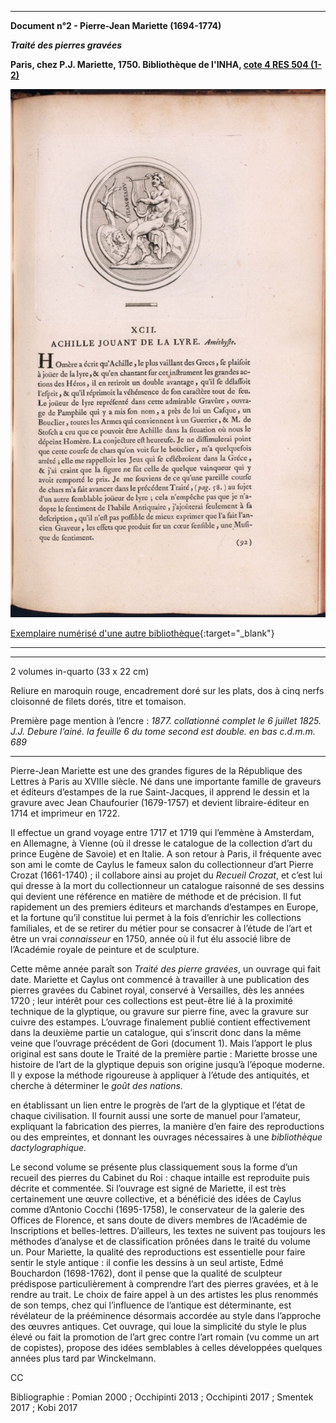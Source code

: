 ﻿***

**Document n°2 - Pierre-Jean Mariette (1694-1774)**

**_Traité des pierres gravées_**

**Paris, chez P.J. Mariette, 1750. Bibliothèque de l'INHA, [cote 4 RES 504 (1-2)](http://bibliotheque.inha.fr/iguana/www.main.cls?surl=search#RecordId=1.227111)**

![Branching](./img/doc2/doc2_1.jpg)

[Exemplaire numérisé d'une autre bibliothèque](https://gallica.bnf.fr/ark:/12148/bpt6k311112h){:target="_blank"}

***

***

2 volumes in-quarto (33 x 22 cm)

Reliure en maroquin rouge, encadrement doré sur les plats, dos à cinq nerfs cloisonné de filets dorés, titre et tomaison.

Première page mention à l’encre : _1877. collationné complet le 6 juillet 1825. J.J. Debure l’ainé. la feuille 6 du tome second est double. en bas c.d.m.m. 689_

***

Pierre-Jean Mariette est une des grandes figures de la République des Lettres à Paris au XVIIIe siècle.
Né dans une importante famille de graveurs et éditeurs d’estampes de la rue Saint-Jacques, il apprend le dessin et la gravure avec Jean Chaufourier (1679-1757)
et devient libraire-éditeur en 1714 et imprimeur en 1722.

Il effectue un grand voyage entre 1717 et 1719 qui l’emmène à Amsterdam, en Allemagne, à Vienne (où il dresse le catalogue de la collection d’art du prince Eugène de Savoie) et en Italie.
A son retour à Paris, il fréquente avec son ami le comte de Caylus le fameux salon du collectionneur d’art Pierre Crozat (1661-1740) ;
il collabore ainsi au projet du _Recueil Crozat_, et c’est lui qui dresse à la mort du collectionneur un catalogue raisonné de ses dessins qui devient une référence en matière
de méthode et de précision. Il fut rapidement un des premiers éditeurs et marchands d’estampes en Europe, et la fortune qu’il constitue
lui permet à la fois d’enrichir les collections familiales, et de se retirer du métier pour se consacrer à  l’étude de l’art
et être un vrai _connaisseur_ en 1750, année où il fut élu associé libre de l’Académie royale de peinture et de sculpture.

Cette même année paraît son _Traité des pierre gravées_, un ouvrage qui fait date.
Mariette et Caylus ont commencé à travailler à une publication des pierres gravées du Cabinet royal, conservé à Versailles, dès les années 1720 ;
leur intérêt pour ces collections est peut-être lié à la proximité technique de la glyptique, ou gravure sur pierre fine, avec la gravure sur cuivre des estampes.
L’ouvrage finalement publié contient effectivement dans la deuxième partie un catalogue, qui s’inscrit donc dans la même veine que l’ouvrage précédent de Gori (document 1).
Mais l’apport le plus original est sans doute le Traité de la première partie : Mariette brosse une histoire de l’art de la glyptique depuis son origine jusqu’à l’époque moderne.
Il y expose la méthode rigoureuse à appliquer à l’étude des antiquités, et cherche à déterminer le _goût des nations._

en établissant un lien entre le progrès de l’art de la glyptique et l’état de chaque civilisation.
Il fournit aussi une sorte de manuel pour l’amateur, expliquant la fabrication des pierres, la manière d’en faire des reproductions ou des empreintes, et donnant les ouvrages nécessaires à une _bibliothèque dactylographique._

Le second volume se présente plus classiquement sous la forme d’un recueil des pierres du Cabinet du Roi : chaque intaille est reproduite puis décrite et commentée.
Si l’ouvrage est signé de Mariette, il est très certainement une œuvre collective, et a bénéficié des idées de Caylus
comme d’Antonio Cocchi (1695-1758), le conservateur de la galerie des Offices de Florence, et sans doute de divers membres de l’Académie de Inscriptions et belles-lettres.
D’ailleurs, les textes ne suivent pas toujours les méthodes d’analyse et de classification prônées dans le traité du volume un. Pour Mariette, la qualité des reproductions
est essentielle pour faire sentir le style antique : il confie les dessins à un seul artiste, Edmé Bouchardon (1698-1762), dont il pense que la qualité de sculpteur
prédispose particulièrement à comprendre l’art des pierres gravées, et à le rendre au trait. Le choix de faire appel à un des artistes les plus renommés de son temps, chez qui
l’influence de l’antique est déterminante, est révélateur de la prééminence désormais accordée au style dans l’approche des œuvres antiques.
Cet ouvrage, qui loue la simplicité du style le plus élevé ou fait la promotion de l’art grec contre l’art romain (vu comme un art de copistes), propose des idées semblables
à celles développées quelques années plus tard par Winckelmann.

CC

Bibliographie : Pomian 2000 ; Occhipinti 2013 ; Occhipinti 2017 ; Smentek 2017 ; Kobi 2017
